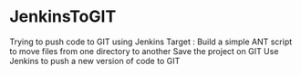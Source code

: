 # JenkinsToGIT
Trying to push code to GIT using Jenkins
Target : 
Build a simple ANT script to move files from one directory to another
Save the project on GIT
Use Jenkins to push a new version of code to GIT
